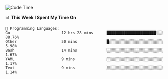 <!--START_SECTION:waka-->
![Code Time](http://img.shields.io/badge/Code%20Time-328%20hrs%2039%20mins-blue)

📊 **This Week I Spent My Time On** 

```text
💬 Programming Languages: 
Go                       12 hrs 28 mins      ██████████████████████░░░   88.76% 
Other                    50 mins             █░░░░░░░░░░░░░░░░░░░░░░░░   5.98% 
Bash                     14 mins             ░░░░░░░░░░░░░░░░░░░░░░░░░   1.67% 
YAML                     9 mins              ░░░░░░░░░░░░░░░░░░░░░░░░░   1.17% 
Text                     9 mins              ░░░░░░░░░░░░░░░░░░░░░░░░░   1.14%

```


<!--END_SECTION:waka-->